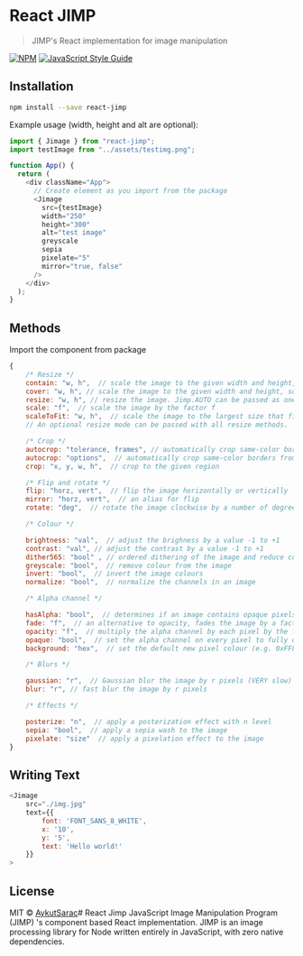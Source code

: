 # React JIMP

> JIMP&#x27;s React implementation for image manipulation

[![NPM](https://img.shields.io/npm/v/react-jimp.svg)](https://www.npmjs.com/package/react-jimp) [![JavaScript Style Guide](https://img.shields.io/badge/code_style-standard-brightgreen.svg)](https://standardjs.com)

## Installation

```bash
npm install --save react-jimp
```

Example usage (width, height and alt are optional):

```js
import { Jimage } from "react-jimp";
import testImage from "../assets/testimg.png";

function App() {
  return (
    <div className="App">
      // Create element as you import from the package
      <Jimage
        src={testImage}
        width="250"
        height="300"
        alt="test image"
        greyscale
        sepia
        pixelate="5"
        mirror="true, false"
      />
    </div>
  );
}
```

## Methods

Import the component from package

```js
{
	/* Resize */
	contain: "w, h",  // scale the image to the given width and height, some parts of the image may be letter boxed
	cover: "w, h", // scale the image to the given width and height, some parts of the image may be clipped
	resize: "w, h", // resize the image. Jimp.AUTO can be passed as one of the values.
	scale: "f",  // scale the image by the factor f
	scaleToFit: "w, h",  // scale the image to the largest size that fits inside the given width and height
	// An optional resize mode can be passed with all resize methods.

	/* Crop */
	autocrop: "tolerance, frames", // automatically crop same-color borders from image (if any), frames must be a Boolean
	autocrop: "options",  // automatically crop same-color borders from image (if any), options may contain tolerance, cropOnlyFrames, cropSymmetric, leaveBorder
	crop: "x, y, w, h",  // crop to the given region

	/* Flip and rotate */
	flip: "horz, vert",  // flip the image horizontally or vertically
	mirror: "horz, vert",  // an alias for flip
	rotate: "deg",  // rotate the image clockwise by a number of degrees. Optionally, a resize mode can be passed. If `false` is passed as the second parameter, the image width and height will not be resized.

	/* Colour */

	brightness: "val",  // adjust the brighness by a value -1 to +1
	contrast: "val", // adjust the contrast by a value -1 to +1
	dither565: "bool" , // ordered dithering of the image and reduce color space to 16-bits (RGB565)
	greyscale: "bool",  // remove colour from the image
	invert: "bool",  // invert the image colours
	normalize: "bool",  // normalize the channels in an image

	/* Alpha channel */

	hasAlpha: "bool",  // determines if an image contains opaque pixels
	fade: "f",  // an alternative to opacity, fades the image by a factor 0 - 1. 0 will haven no effect. 1 will turn the image
	opacity: "f",  // multiply the alpha channel by each pixel by the factor f, 0 - 1
	opaque: "bool",  // set the alpha channel on every pixel to fully opaque
	background: "hex",  // set the default new pixel colour (e.g. 0xFFFFFFFF or 0x00000000) for by some operations (e.g. image.contain and

	/* Blurs */

	gaussian: "r",  // Gaussian blur the image by r pixels (VERY slow)
	blur: "r", // fast blur the image by r pixels

	/* Effects */

	posterize: "n",  // apply a posterization effect with n level
	sepia: "bool",  // apply a sepia wash to the image
	pixelate: "size"  // apply a pixelation effect to the image
}
```

## Writing Text

```js
<Jimage
	src="./img.jpg"
	text={{
		font: 'FONT_SANS_8_WHITE',
		x: '10',
		y: '5',
		text: 'Hello world!'
	}}
>
```

## License

MIT © [AykutSarac](https://github.com/AykutSarac)# React Jimp
JavaScript Image Manipulation Program (JIMP) 's component based React implementation. JIMP is an image processing library for Node written entirely in JavaScript, with zero native dependencies.
